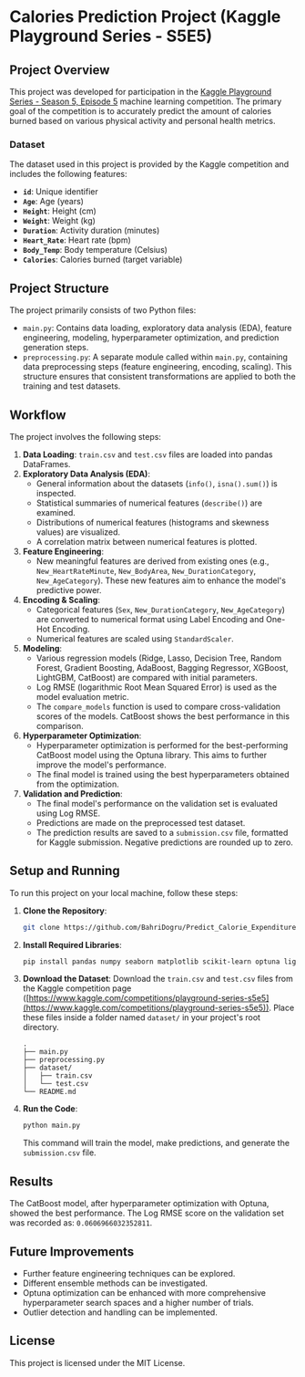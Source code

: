 # Calories Prediction Project (Kaggle Playground Series - S5E5)

## Project Overview

This project was developed for participation in the [Kaggle Playground Series - Season 5, Episode 5](https://www.kaggle.com/competitions/playground-series-s5e5) machine learning competition. The primary goal of the competition is to accurately predict the amount of calories burned based on various physical activity and personal health metrics.

### Dataset

The dataset used in this project is provided by the Kaggle competition and includes the following features:
- **`id`**: Unique identifier
- **`Age`**: Age (years)
- **`Height`**: Height (cm)
- **`Weight`**: Weight (kg)
- **`Duration`**: Activity duration (minutes)
- **`Heart_Rate`**: Heart rate (bpm)
- **`Body_Temp`**: Body temperature (Celsius)
- **`Calories`**: Calories burned (target variable)

## Project Structure

The project primarily consists of two Python files:
- `main.py`: Contains data loading, exploratory data analysis (EDA), feature engineering, modeling, hyperparameter optimization, and prediction generation steps.
- `preprocessing.py`: A separate module called within `main.py`, containing data preprocessing steps (feature engineering, encoding, scaling). This structure ensures that consistent transformations are applied to both the training and test datasets.

## Workflow

The project involves the following steps:

1.  **Data Loading**: `train.csv` and `test.csv` files are loaded into pandas DataFrames.
2.  **Exploratory Data Analysis (EDA)**:
    * General information about the datasets (`info()`, `isna().sum()`) is inspected.
    * Statistical summaries of numerical features (`describe()`) are examined.
    * Distributions of numerical features (histograms and skewness values) are visualized.
    * A correlation matrix between numerical features is plotted.
3.  **Feature Engineering**:
    * New meaningful features are derived from existing ones (e.g., `New_HeartRateMinute`, `New_BodyArea`, `New_DurationCategory`, `New_AgeCategory`). These new features aim to enhance the model's predictive power.
4.  **Encoding & Scaling**:
    * Categorical features (`Sex`, `New_DurationCategory`, `New_AgeCategory`) are converted to numerical format using Label Encoding and One-Hot Encoding.
    * Numerical features are scaled using `StandardScaler`.
5.  **Modeling**:
    * Various regression models (Ridge, Lasso, Decision Tree, Random Forest, Gradient Boosting, AdaBoost, Bagging Regressor, XGBoost, LightGBM, CatBoost) are compared with initial parameters.
    * Log RMSE (logarithmic Root Mean Squared Error) is used as the model evaluation metric.
    * The `compare_models` function is used to compare cross-validation scores of the models. CatBoost shows the best performance in this comparison.
6.  **Hyperparameter Optimization**:
    * Hyperparameter optimization is performed for the best-performing CatBoost model using the Optuna library. This aims to further improve the model's performance.
    * The final model is trained using the best hyperparameters obtained from the optimization.
7.  **Validation and Prediction**:
    * The final model's performance on the validation set is evaluated using Log RMSE.
    * Predictions are made on the preprocessed test dataset.
    * The prediction results are saved to a `submission.csv` file, formatted for Kaggle submission. Negative predictions are rounded up to zero.

## Setup and Running

To run this project on your local machine, follow these steps:

1.  **Clone the Repository**:
    ```bash
    git clone https://github.com/BahriDogru/Predict_Calorie_Expenditure.git
    ```
2.  **Install Required Libraries**:
    ```bash
    pip install pandas numpy seaborn matplotlib scikit-learn optuna lightgbm catboost xgboost
    ```
3.  **Download the Dataset**:
    Download the `train.csv` and `test.csv` files from the Kaggle competition page ([https://www.kaggle.com/competitions/playground-series-s5e5](https://www.kaggle.com/competitions/playground-series-s5e5)). Place these files inside a folder named `dataset/` in your project's root directory.
    ```
    .
    ├── main.py
    ├── preprocessing.py
    ├── dataset/
    │   ├── train.csv
    │   └── test.csv
    └── README.md
    ```
4.  **Run the Code**:
    ```bash
    python main.py
    ```
    This command will train the model, make predictions, and generate the `submission.csv` file.

## Results

The CatBoost model, after hyperparameter optimization with Optuna, showed the best performance. The Log RMSE score on the validation set was recorded as: `0.0606966032352811`.

## Future Improvements

* Further feature engineering techniques can be explored.
* Different ensemble methods can be investigated.
* Optuna optimization can be enhanced with more comprehensive hyperparameter search spaces and a higher number of trials.
* Outlier detection and handling can be implemented.

## License

This project is licensed under the MIT License.
